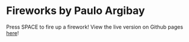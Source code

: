 # Fireworks by Paulo Argibay

Press SPACE to fire up a firework!
View the live version on Github pages <a href="https://pauche-arg.github.io/fireworks/public/firework.html" target="_blank">here</a>!
